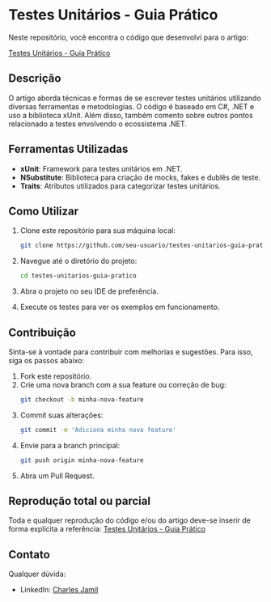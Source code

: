 # Testes Unitários - Guia Prático

Neste repositório, você encontra o código que desenvolvi para o artigo:

[Testes Unitários - Guia Prático](https://www.linkedin.com/pulse/testes-unit%25C3%25A1rios-guia-pr%25C3%25A1tico-charles-jamil-i8nff)

## Descrição

O artigo aborda técnicas e formas de se escrever testes unitários utilizando diversas ferramentas e metodologias.
O código é baseado em C#, .NET e uso a biblioteca xUnit. Além disso, também comento sobre outros pontos relacionado a testes envolvendo o ecossistema .NET.

## Ferramentas Utilizadas

- **xUnit**: Framework para testes unitários em .NET.
- **NSubstitute**: Biblioteca para criação de mocks, fakes e dublês de teste.
- **Traits**: Atributos utilizados para categorizar testes unitários.

## Como Utilizar

1. Clone este repositório para sua máquina local:
    ```sh
    git clone https://github.com/seu-usuario/testes-unitarios-guia-pratico.git
    ```

2. Navegue até o diretório do projeto:
    ```sh
    cd testes-unitarios-guia-pratico
    ```

3. Abra o projeto no seu IDE de preferência.

4. Execute os testes para ver os exemplos em funcionamento.

## Contribuição

Sinta-se à vontade para contribuir com melhorias e sugestões. Para isso, siga os passos abaixo:

1. Fork este repositório.
2. Crie uma nova branch com a sua feature ou correção de bug:
    ```sh
    git checkout -b minha-nova-feature
    ```
3. Commit suas alterações:
    ```sh
    git commit -m 'Adiciona minha nova feature'
    ```
4. Envie para a branch principal:
    ```sh
    git push origin minha-nova-feature
    ```
5. Abra um Pull Request.

## Reprodução total ou parcial
Toda e qualquer reprodução do código e/ou do artigo deve-se inserir de forma explícita a referência: 
[Testes Unitários - Guia Prático](https://www.linkedin.com/pulse/testes-unit%25C3%25A1rios-guia-pr%25C3%25A1tico-charles-jamil-i8nff)

## Contato
Qualquer dúvida:
- LinkedIn: [Charles Jamil](https://www.linkedin.com/in/tchars)
